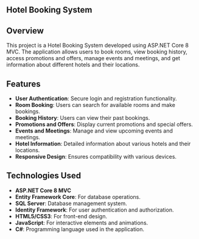 ## Hotel Booking System

## Overview
This project is a Hotel Booking System developed using ASP.NET Core 8 MVC. The application allows users to book rooms, view booking history, access promotions and offers, manage events and meetings, and get information about different hotels and their locations. 

## Features
- **User Authentication**: Secure login and registration functionality.
- **Room Booking**: Users can search for available rooms and make bookings.
- **Booking History**: Users can view their past bookings.
- **Promotions and Offers**: Display current promotions and special offers.
- **Events and Meetings**: Manage and view upcoming events and meetings.
- **Hotel Information**: Detailed information about various hotels and their locations.
- **Responsive Design**: Ensures compatibility with various devices.

## Technologies Used
- **ASP.NET Core 8 MVC**
- **Entity Framework Core**: For database operations.
- **SQL Server**: Database management system.
- **Identity Framework**: For user authentication and authorization.
- **HTML5/CSS3**: For front-end design.
- **JavaScript**: For interactive elements and animations.
- **C#**: Programming language used in the application.


